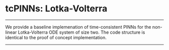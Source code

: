 # tcPINNs: Lotka-Volterra

------------------------


We provide a baseline implemenation of time-consistent PINNs for the non-linear Lotka-Volterra ODE system of size two. The code structure is identical to the proof of concept implementation.

-------------------------------------------

